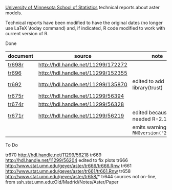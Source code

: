 [University of Minnesota School of Statistics](https://cla.umn.edu/statistics)
technical reports about aster models.

Technical reports have been modified to have the original dates (no
longer use LaTeX \today command) and, if indicated, R code modified
to work with current version of R.

Done

| document | source | note |
|----------|--------|------|
| [tr698r](https://raw.githubusercontent.com/cjgeyer/AsterTR/main/tr698r.pdf) | http://hdl.handle.net/11299/172272 | |
| [tr696](https://raw.githubusercontent.com/cjgeyer/AsterTR/main/tr696.pdf) | http://hdl.handle.net/11299/152355 | |
| [tr692](https://raw.githubusercontent.com/cjgeyer/AsterTR/main/tr692.pdf) | http://hdl.handle.net/11299/135870 | edited to add library(trust) |
| [tr675r](https://raw.githubusercontent.com/cjgeyer/AsterTR/main/tr675r.pdf) | http://hdl.handle.net/11299/56394 | |
| [tr674r](https://raw.githubusercontent.com/cjgeyer/AsterTR/main/tr674r.pdf) | http://hdl.handle.net/11299/56328 | |
| [tr671r](https://raw.githubusercontent.com/cjgeyer/AsterTR/main/tr671r.pdf) | http://hdl.handle.net/11299/56219 | edited because needed R-2.10.0 |
| | | emits warning about `RNGversion("2.5.0")` |


To Do

tr670  http://hdl.handle.net/11299/56218
tr669  http://hdl.handle.net/11299/56204 edited to fix plots
tr666  http://www.stat.umn.edu/geyer/aster/tr666/tr666.Rnw
tr661  http://www.stat.umn.edu/geyer/aster/tr661/tr661.Rnw
tr658  http://www.stat.umn.edu/geyer/aster/tr658/*
tr644  sources not on-line, from ssh.stat.umn.edu:Old/Madrid/Notes/Aster/Paper
